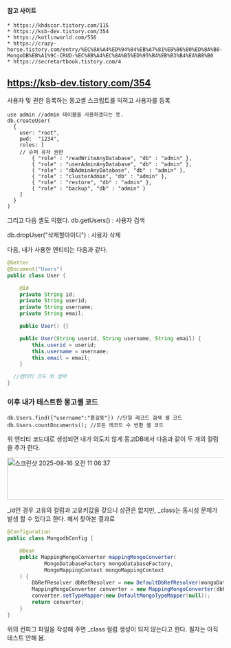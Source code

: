 #### 참고 사이트
```
* https://khdscor.tistory.com/115
* https://ksb-dev.tistory.com/354
* https://kotlinworld.com/556
* https://crazy-horse.tistory.com/entry/%EC%8A%A4%ED%94%84%EB%A7%81%EB%B6%80%ED%8A%B8-MongoDB%EB%A1%9C-CRUD-%EC%8B%A4%EC%8A%B5%ED%95%B4%EB%B3%B4%EA%B8%B0
* https://secretartbook.tistory.com/4
```

## https://ksb-dev.tistory.com/354
사용자 및 권한 등록하는 몽고셸 스크립트를 익히고 사용자를 등록
```
use admin //admin 테이블을 사용하겠다는 뜻.
db.createUser(
  {
    user: "root",
    pwd:  "1234",
    roles: [
    // 슈퍼 유저 권한
    	{ "role" : "readWriteAnyDatabase", "db" : "admin" },
    	{ "role" : "userAdminAnyDatabase", "db" : "admin" },
        { "role" : "dbAdminAnyDatabase", "db" : "admin" },
        { "role" : "clusterAdmin", "db" : "admin" },
        { "role" : "restore", "db" : "admin" },
        { "role" : "backup", "db" : "admin" }
	]
  }
)
```
그리고 다음 셸도 익혔다.
db.getUsers() : 사용자 검색

db.dropUser("삭제할아이디") : 사용자 삭제

다음, 내가 사용한 엔티티는 다음과 같다.
```java
@Getter
@Document("Users")
public class User {

    @Id
    private String id;
    private String userid;
    private String username;
    private String email;

    public User() {}

    public User(String userid, String username, String email) {
        this.userid = userid;
        this.username = username;
        this.email = email;
    }

  //엔티티 코드 외 생략
}
```

### 이후 내가 테스트한 몽고셸 코드

```
db.Users.find({"username":"홍길동"}) //단일 레코드 검색 셸 코드
db.Users.countDocuments(); //모든 레코드 수 반환 셸 코드
```
위 엔티티 코드대로 생성되면 내가 의도치 않게 몽고DB에서 다음과 같이 두 개의 컬럼을 추가 한다.

<img width="529" height="97" alt="스크린샷 2025-08-16 오전 11 06 37" src="https://github.com/user-attachments/assets/a8b348c8-8064-4123-9eb0-1591d4d34ca8" />

_id인 경우 고유의 컬럼과 고유키값을 갖으니 상관은 없지만, _class는 동시성 문제가 발생 할 수 있다고 한다. 해서 찾아본 결과로
```java
@Configuration
public class MongodbConfig {

    @Bean
    public MappingMongoConverter mappingMongoConverter(
            MongoDatabaseFactory mongoDatabaseFactory,
            MongoMappingContext mongoMappingContext
    ) {
        DbRefResolver dbRefResolver = new DefaultDbRefResolver(mongoDatabaseFactory);
        MappingMongoConverter converter = new MappingMongoConverter(dbRefResolver, mongoMappingContext);
        converter.setTypeMapper(new DefaultMongoTypeMapper(null));  
        return converter;
    }
}
```
위의 컨피그 파일을 작성해 주면 _class 컬럼 생성이 되지 않는다고 한다. 필자는 아직 테스트 안해 봄.
